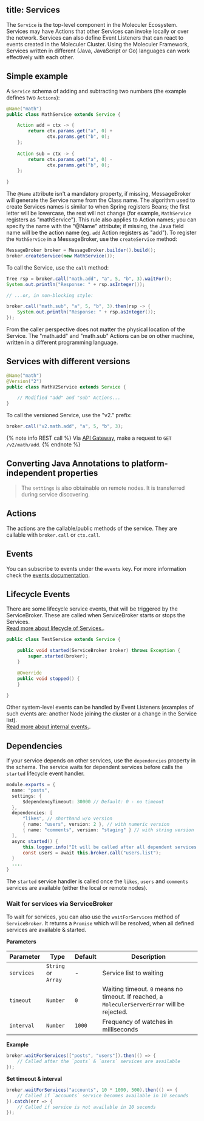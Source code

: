 title: Services
---

The `Service` is the top-level component in the Moleculer Ecosystem.
Services may have Actions that other Services can invoke locally or over the network.
Services can also define Event Listeners that can react to events created in the Moleculer Cluster.
Using the Moleculer Framework, Services written in different (Java, JavaScript or Go)
languages can work effectively with each other.

## Simple example

A `Service` schema of adding and subtracting two numbers (the example defines two `Actions`):

```java
@Name("math")
public class MathService extends Service {

    Action add = ctx -> {
        return ctx.params.get("a", 0) + 
               ctx.params.get("b", 0);
    };
    
    Action sub = ctx -> {
        return ctx.params.get("a", 0) -
               ctx.params.get("b", 0);
    };
    
}
```

The `@Name` attribute isn't a mandatory property, if missing, MessageBroker will generate the Service name from the Class name.
The algorithm used to create Services names is similar to when Spring registers Beans;
the first letter will be lowercase, the rest will not change
(for example, `MathService` registers as "mathService").
This rule also applies to Action names;
you can specify the name with the "@Name" attribute;
if missing, the Java field name will be the action name (eg. `add` Action registers as "add").
To register the `MathService` in a MessageBroker, use the `createService` method:

```java
MessageBroker broker = MessageBroker.builder().build();
broker.createService(new MathService());
```

To call the Service, use the `call` method:

```java
Tree rsp = broker.call("math.add", "a", 5, "b", 3).waitFor();
System.out.println("Response: " + rsp.asInteger());

// ...or, in non-blocking style:

broker.call("math.sub", "a", 5, "b", 3).then(rsp -> {
    System.out.println("Response: " + rsp.asInteger());
});
```

From the caller perspective does not matter the physical location of the Service.
The "math.add" and "math.sub" Actions can be on other machine,
written in a different programming language.

## Services with different versions

```java
@Name("math")
@Version("2")
public class MathV2Service extends Service {

    // Modified "add" and "sub" Actions...    
}
```

To call the versioned Service, use the "v2." prefix:

```java
broker.call("v2.math.add", "a", 5, "b", 3);
```

{% note info REST call %}
Via [API Gateway](moleculer-web.html), make a request to `GET /v2/math/add`.
{% endnote %}

## Converting Java Annotations to platform-independent properties

> The `settings` is also obtainable on remote nodes. It is transferred during service discovering.

## Actions

The actions are the callable/public methods of the service. They are callable with `broker.call` or `ctx.call`.

## Events

You can subscribe to events under the `events` key. For more information check the [events documentation](events.html).

## Lifecycle Events

There are some lifecycle service events, that will be triggered by the ServiceBroker.
These are called when ServiceBroker starts or stops the Services.  
[Read more about lifecycle of Services.](lifecycle.html).

```java
public class TestService extends Service {

    public void started(ServiceBroker broker) throws Exception {
        super.started(broker);
    }

    @Override
    public void stopped() {
    }
	
} 
```

Other system-level events can be handled by Event Listeners
(examples of such events are: another Node joining the cluster or a change in the Service list).  
[Read more about internal events.](events.html).

## Dependencies

If your service depends on other services, use the `dependencies` property in the schema.
The service waits for dependent services before calls the `started` lifecycle event handler. 

```java
module.exports = {
  name: "posts",
  settings: {
      $dependencyTimeout: 30000 // Default: 0 - no timeout
  },
  dependencies: [
      "likes", // shorthand w/o version
      { name: "users", version: 2 }, // with numeric version
      { name: "comments", version: "staging" } // with string version
  ],
  async started() {
      this.logger.info("It will be called after all dependent services are available.");
      const users = await this.broker.call("users.list");
  }
  ....
}
```

The `started` service handler is called once the `likes`,
`users` and `comments` services are available (either the local or remote nodes).

### Wait for services via ServiceBroker

To wait for services, you can also use the `waitForServices` method of `ServiceBroker`.
It returns a `Promise` which will be resolved, when all defined services are available & started.

**Parameters**

| Parameter | Type | Default | Description |
| --------- | ---- | ------- | ----------- |
| `services` | `String` or `Array` | - | Service list to waiting |
| `timeout` | `Number` | `0` | Waiting timeout. `0` means no timeout. If reached, a `MoleculerServerError` will be rejected. |
| `interval` | `Number` | `1000` | Frequency of watches in milliseconds |

**Example**

```java
broker.waitForServices(["posts", "users"]).then(() => {
    // Called after the `posts` & `users` services are available
});
```

**Set timeout & interval**

```java
broker.waitForServices("accounts", 10 * 1000, 500).then(() => {
    // Called if `accounts` service becomes available in 10 seconds
}).catch(err => {
    // Called if service is not available in 10 seconds
});
```
